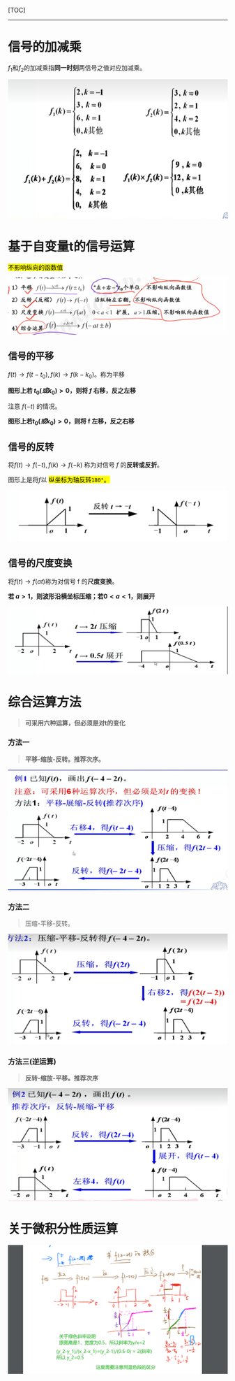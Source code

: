 [TOC]

---

# 信号的加减乘

$f_1$和$f_2$的加减乘指**同一时刻**两信号之值对应加减乘。

![](信号与系统-信号的运算.assets/2024-08-29-16-44-47-image.png)

# 基于自变量t的信号运算

<mark>不影响纵向的函数值</mark>

![](信号与系统-1.3信号的运算.assets/2024-11-04-16-10-13-image.png)

## 信号的平移

$f(t) \to f(t-t_0),f(k) \to f(k-k_0)$。称为平移

**图形上若 $t_0(或k_0) > 0$，则将 $f$ 右移，反之左移**

注意 $f(-t)$ 的情况。

**图形上若$t_0(或k_0) > 0$，则将 f 左移，反之右移**

## 信号的反转

将$f(t) \to f(-t),f(k) \to f(-k)$ 称为对信号 $f$ 的**反转或反折**。

图形上是将$f$以 <mark>纵坐标为轴反转`180°`。</mark>

![](信号与系统-信号的运算.assets/2024-08-29-16-49-19-image.png)

## 信号的尺度变换

将$f(t) \to f(at)$称为对信号 f 的**尺度变换**。

**若 $a>1$，则波形沿横坐标压缩；若$0<a<1$，则展开**

![](信号与系统-信号的运算.assets/2024-08-29-17-36-38-image.png)

# 综合运算方法

> **可采用六种运算，但必须是对t的变化**

### 方法一

> **平移-缩放-反转。推荐次序。**

![](信号与系统-信号的运算.assets/2024-08-29-17-41-10-image.png)

### 方法二

> 压缩-平移-反转。

![](信号与系统-信号的运算.assets/2024-08-29-17-42-39-image.png)

### 方法三(逆运算)

> **反转-缩放-平移。推荐次序**

![](信号与系统-信号的运算.assets/2024-08-29-17-46-13-image.png)

# 关于微积分性质运算

![](信号与系统-1.3信号的运算.assets/2024-11-07-14-58-17-image.png)
